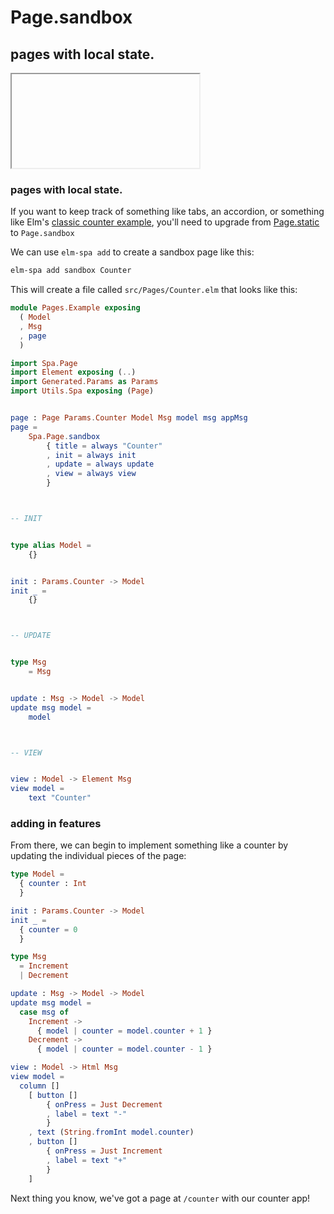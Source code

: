 # Page.sandbox

## pages with local state.

<iframe></iframe>

### pages with local state.

If you want to keep track of something like tabs, an accordion, or something like
Elm's [classic counter example](https://elm-lang.org/examples/buttons), you'll need
to upgrade from [Page.static](./static) to `Page.sandbox`

We can use `elm-spa add` to create a sandbox page like this:

```bash
elm-spa add sandbox Counter
```

This will create a file called `src/Pages/Counter.elm` that looks like this:

```elm
module Pages.Example exposing
  ( Model
  , Msg
  , page
  )

import Spa.Page
import Element exposing (..)
import Generated.Params as Params
import Utils.Spa exposing (Page)


page : Page Params.Counter Model Msg model msg appMsg
page =
    Spa.Page.sandbox
        { title = always "Counter"
        , init = always init
        , update = always update
        , view = always view
        }



-- INIT


type alias Model =
    {}


init : Params.Counter -> Model
init _ =
    {}



-- UPDATE


type Msg
    = Msg


update : Msg -> Model -> Model
update msg model =
    model



-- VIEW


view : Model -> Element Msg
view model =
    text "Counter"
```

### adding in features

From there, we can begin to implement something like a counter by updating the
individual pieces of the page:

```elm
type Model =
  { counter : Int
  }
```

```elm
init : Params.Counter -> Model
init _ =
  { counter = 0
  }
```

```elm
type Msg
  = Increment
  | Decrement
```

```elm
update : Msg -> Model -> Model
update msg model =
  case msg of
    Increment ->
      { model | counter = model.counter + 1 }
    Decrement ->
      { model | counter = model.counter - 1 }
```

```elm
view : Model -> Html Msg
view model =
  column []
    [ button []
        { onPress = Just Decrement
        , label = text "-"
        }
    , text (String.fromInt model.counter)
    , button []
        { onPress = Just Increment
        , label = text "+"
        }
    ]
```

Next thing you know, we've got a page at `/counter` with our counter app!